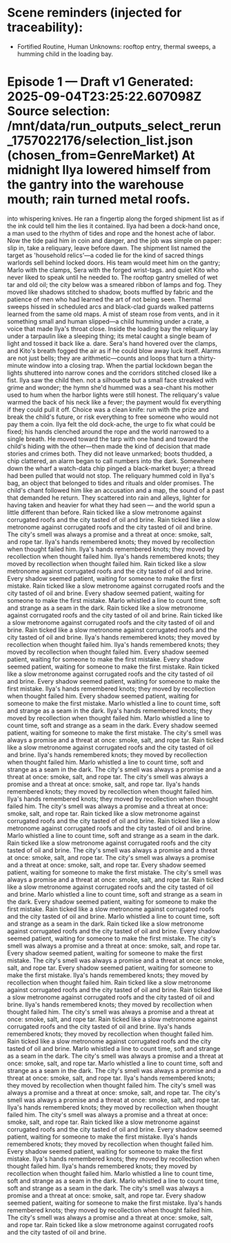 # Scene reminders (injected for traceability):

- Fortified Routine, Human Unknowns: rooftop entry, thermal sweeps, a humming child in the loading bay.

# Episode 1 — Draft v1 Generated: 2025-09-04T23:25:22.607098Z Source selection: /mnt/data/run_outputs_select_rerun_1757022176/selection_list.json (chosen_from=GenreMarket) At midnight Ilya lowered himself from the gantry into the warehouse mouth; rain turned metal roofs.

into whispering knives.
He ran a fingertip along the forged shipment list as if the ink could tell him the lies it contained.
Ilya had been a dock-hand once, a man used to the rhythm of tides and rope and the honest ache of labor.
Now the tide paid him in coin and danger, and the job was simple on paper: slip in, take a reliquary, leave before dawn.
The shipment list named the target as 'household relics'—a coded lie for the kind of sacred things warlords sell behind locked doors.
His team would meet him on the gantry; Marlo with the clamps, Sera with the forged wrist-tags.
and quiet Kito who never liked to speak until he needed to.
The rooftop gantry smelled of wet tar and old oil; the city below was a smeared ribbon of lamps and fog.
They moved like shadows stitched to shadow, boots muffled by fabric and the patience of men who had learned the art of not being seen.
Thermal sweeps hissed in scheduled arcs and black-clad guards walked patterns learned from the same old maps.
A mist of steam rose from vents, and in it something small and human slipped—a child humming under a crate, a voice that made Ilya's throat close.
Inside the loading bay the reliquary lay under a tarpaulin like a sleeping thing; its metal caught a single beam of light and tossed it back like a.
dare.
Sera's hand hovered over the clamps, and Kito's breath fogged the air as if he could blow away luck itself.
Alarms are not just bells; they are arithmetic—counts and loops that turn a thirty-minute window into a closing trap.
When the partial lockdown began the lights shuttered into narrow cones and the corridors stitched closed like a fist.
Ilya saw the child then.
not a silhouette but a small face streaked with grime and wonder; the hymn she'd hummed was a sea-chant his mother used to hum when the harbor lights were still honest.
The reliquary's value warmed the back of his neck like a fever; the payment would fix everything if they could pull it off.
Choice was a clean knife: run with the prize and break the child's future, or risk everything to free someone who would not pay them a coin.
Ilya felt the old dock-ache, the urge to fix what could be fixed; his hands clenched around the rope and the world narrowed to a single breath.
He moved toward the tarp with one hand and toward the child's hiding with the other—then made the kind of decision that made stories and crimes both.
They did not leave unmarked; boots thudded, a chip clattered, an alarm began to call numbers into the dark.
Somewhere down the wharf a watch-data chip pinged a black-market buyer; a thread had been pulled that would not stop.
The reliquary hummed cold in Ilya's bag, an object that belonged to tides and rituals and older promises.
The child's chant followed him like an accusation and a map, the sound of a past that demanded he return.
They scattered into rain and alleys, lighter for having taken and heavier for what they had seen — and the world spun a little different than before.
Rain ticked like a slow metronome against corrugated roofs and the city tasted of oil and brine.
Rain ticked like a slow metronome against corrugated roofs and the city tasted of oil and brine.
The city's smell was always a promise and a threat at once: smoke, salt, and rope tar.
Ilya's hands remembered knots; they moved by recollection when thought failed him.
Ilya's hands remembered knots; they moved by recollection when thought failed him.
Ilya's hands remembered knots; they moved by recollection when thought failed him.
Rain ticked like a slow metronome against corrugated roofs and the city tasted of oil and brine.
Every shadow seemed patient, waiting for someone to make the first mistake.
Rain ticked like a slow metronome against corrugated roofs and the city tasted of oil and brine.
Every shadow seemed patient, waiting for someone to make the first mistake.
Marlo whistled a line to count time, soft and strange as a seam in the dark.
Rain ticked like a slow metronome against corrugated roofs and the city tasted of oil and brine.
Rain ticked like a slow metronome against corrugated roofs and the city tasted of oil and brine.
Rain ticked like a slow metronome against corrugated roofs and the city tasted of oil and brine.
Ilya's hands remembered knots; they moved by recollection when thought failed him.
Ilya's hands remembered knots; they moved by recollection when thought failed him.
Every shadow seemed patient, waiting for someone to make the first mistake.
Every shadow seemed patient, waiting for someone to make the first mistake.
Rain ticked like a slow metronome against corrugated roofs and the city tasted of oil and brine.
Every shadow seemed patient, waiting for someone to make the first mistake.
Ilya's hands remembered knots; they moved by recollection when thought failed him.
Every shadow seemed patient, waiting for someone to make the first mistake.
Marlo whistled a line to count time, soft and strange as a seam in the dark.
Ilya's hands remembered knots; they moved by recollection when thought failed him.
Marlo whistled a line to count time, soft and strange as a seam in the dark.
Every shadow seemed patient, waiting for someone to make the first mistake.
The city's smell was always a promise and a threat at once: smoke, salt, and rope tar.
Rain ticked like a slow metronome against corrugated roofs and the city tasted of oil and brine.
Ilya's hands remembered knots; they moved by recollection when thought failed him.
Marlo whistled a line to count time, soft and strange as a seam in the dark.
The city's smell was always a promise and a threat at once: smoke, salt, and rope tar.
The city's smell was always a promise and a threat at once: smoke, salt, and rope tar.
Ilya's hands remembered knots; they moved by recollection when thought failed him.
Ilya's hands remembered knots; they moved by recollection when thought failed him.
The city's smell was always a promise and a threat at once: smoke, salt, and rope tar.
Rain ticked like a slow metronome against corrugated roofs and the city tasted of oil and brine.
Rain ticked like a slow metronome against corrugated roofs and the city tasted of oil and brine.
Marlo whistled a line to count time, soft and strange as a seam in the dark.
Rain ticked like a slow metronome against corrugated roofs and the city tasted of oil and brine.
The city's smell was always a promise and a threat at once: smoke, salt, and rope tar.
The city's smell was always a promise and a threat at once: smoke, salt, and rope tar.
Every shadow seemed patient, waiting for someone to make the first mistake.
The city's smell was always a promise and a threat at once: smoke, salt, and rope tar.
Rain ticked like a slow metronome against corrugated roofs and the city tasted of oil and brine.
Marlo whistled a line to count time, soft and strange as a seam in the dark.
Every shadow seemed patient, waiting for someone to make the first mistake.
Rain ticked like a slow metronome against corrugated roofs and the city tasted of oil and brine.
Marlo whistled a line to count time, soft and strange as a seam in the dark.
Rain ticked like a slow metronome against corrugated roofs and the city tasted of oil and brine.
Every shadow seemed patient, waiting for someone to make the first mistake.
The city's smell was always a promise and a threat at once: smoke, salt, and rope tar.
Every shadow seemed patient, waiting for someone to make the first mistake.
The city's smell was always a promise and a threat at once: smoke, salt, and rope tar.
Every shadow seemed patient, waiting for someone to make the first mistake.
Ilya's hands remembered knots; they moved by recollection when thought failed him.
Rain ticked like a slow metronome against corrugated roofs and the city tasted of oil and brine.
Rain ticked like a slow metronome against corrugated roofs and the city tasted of oil and brine.
Ilya's hands remembered knots; they moved by recollection when thought failed him.
The city's smell was always a promise and a threat at once: smoke, salt, and rope tar.
Rain ticked like a slow metronome against corrugated roofs and the city tasted of oil and brine.
Ilya's hands remembered knots; they moved by recollection when thought failed him.
Rain ticked like a slow metronome against corrugated roofs and the city tasted of oil and brine.
Marlo whistled a line to count time, soft and strange as a seam in the dark.
The city's smell was always a promise and a threat at once: smoke, salt, and rope tar.
Marlo whistled a line to count time, soft and strange as a seam in the dark.
The city's smell was always a promise and a threat at once: smoke, salt, and rope tar.
Ilya's hands remembered knots; they moved by recollection when thought failed him.
The city's smell was always a promise and a threat at once: smoke, salt, and rope tar.
The city's smell was always a promise and a threat at once: smoke, salt, and rope tar.
Ilya's hands remembered knots; they moved by recollection when thought failed him.
The city's smell was always a promise and a threat at once: smoke, salt, and rope tar.
Rain ticked like a slow metronome against corrugated roofs and the city tasted of oil and brine.
Every shadow seemed patient, waiting for someone to make the first mistake.
Ilya's hands remembered knots; they moved by recollection when thought failed him.
Every shadow seemed patient, waiting for someone to make the first mistake.
Ilya's hands remembered knots; they moved by recollection when thought failed him.
Ilya's hands remembered knots; they moved by recollection when thought failed him.
Marlo whistled a line to count time, soft and strange as a seam in the dark.
Marlo whistled a line to count time, soft and strange as a seam in the dark.
The city's smell was always a promise and a threat at once: smoke, salt, and rope tar.
Every shadow seemed patient, waiting for someone to make the first mistake.
Ilya's hands remembered knots; they moved by recollection when thought failed him.
The city's smell was always a promise and a threat at once: smoke, salt, and rope tar.
Rain ticked like a slow metronome against corrugated roofs and the city tasted of oil and brine.
